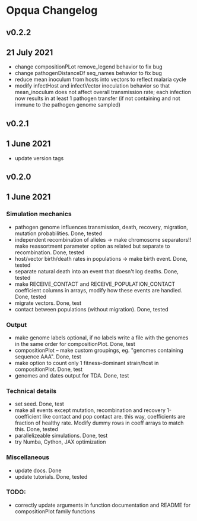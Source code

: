 
# Opqua Changelog

## v0.2.2
## 21 July 2021
- change compositionPLot remove_legend behavior to fix bug
- change pathogenDistanceDf seq_names behavior to fix bug
- reduce mean inoculum from hosts into vectors to reflect malaria cycle
- modify infectHost and infectVector inoculation behavior so that mean_inoculum
does not affect overall transmission rate; each infection now results in at
least 1 pathogen transfer (if not containing and not immune to the pathogen
genome sampled)

## v0.2.1
## 1 June 2021
- update version tags

## v0.2.0
## 1 June 2021
### Simulation mechanics
- pathogen genome influences transmission, death, recovery, migration,
      mutation probabilities. Done, tested
- independent recombination of alleles -> make chromosome separators!!
      make reassortment parameter option as related but separate to
      recombination. Done, tested
- host/vector birth/death rates in populations -> make birth event.
      Done, tested
- separate natural death into an event that doesn't log deaths. Done, tested
- make RECEIVE_CONTACT and RECEIVE_POPULATION_CONTACT coefficient columns
      in arrays, modify how these events are handled. Done, tested
- migrate vectors. Done, test
- contact between populations (without migration). Done, tested

### Output
- make genome labels optional, if no labels write a file with the genomes
      in the same order for compositionPlot. Done, test
- compositionPlot – make custom groupings, eg. "genomes containing
      sequence AAA". Done, test
- make option to count only 1 fitness-dominant strain/host in
      compositionPlot. Done, test
- genomes and dates output for TDA. Done, test

### Technical details
- set seed. Done, test
- make all events except mutation, recombination and recovery
      1-coefficient like contact and pop contact are. this way, coefficients are
      fraction of healthy rate. Modify dummy rows in coeff arrays to match
      this. Done, tested
- parallelizeable simulations. Done, test
- try Numba, Cython, JAX optimization

### Miscellaneous
- update docs. Done
- update tutorials. Done, tested

### TODO:
- correctly update arguments in function documentation and README for
compositionPlot family functions

